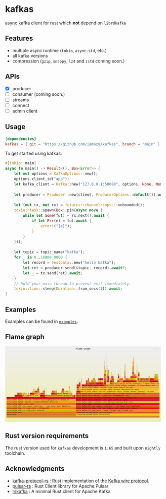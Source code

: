 # kafkas

async kafka client for rust which **not** depend on `librdkafka`

## Features

- multiple async runtime (`tokio`, `async-std`, etc.)
- all kafka versions
- compression (`gzip`, `snappy`, `lz4` and `zstd` coming soon.)

## APIs

- [x] producer
- [ ] consumer (coming soon.)
- [ ] streams
- [ ] connect
- [ ] admin client

## Usage

```toml
[dependencies]
kafkas = { git = "https://github.com/iamazy/kafkas", branch = "main" }
```

To get started using kafkas:

```rust
#[tokio::main]
async fn main() -> Result<(), Box<Error>> {
    let mut options = KafkaOptions::new();
    options.client_id("app");
    let kafka_client = Kafka::new("127.0.0.1:50088", options, None, None, TokioExecutor).await?;

    let producer = Producer::new(client, ProducerOptions::default()).await?;

    let (mut tx, mut rx) = futures::channel::mpsc::unbounded();
    tokio::task::spawn(Box::pin(async move {
        while let Some(fut) = rx.next().await {
            if let Err(e) = fut.await {
                error!("{e}");
            }
        }
    }));

    let topic = topic_name("kafka");
    for _ in 0..10000_0000 {
        let record = TestData::new("hello kafka");
        let ret = producer.send(&topic, record).await?;
        let _ = tx.send(ret).await;
    }
    // hold your main thread to prevent exit immediately.
    tokio::time::sleep(Duration::from_secs(1)).await;
}
```

## Examples

Examples can be found in [`examples`](https://github.com/iamazy/kafkas/blob/main/examples).

## Flame graph

<img style="width:800px" src="./benchmark/flamegraph.svg"  alt="flamegraph"/>

## Rust version requirements

The rust version used for `kafkas` development is `1.65` and built upon `nightly` toolchain.

## Acknowledgments

- [kafka-protocol-rs](https://github.com/tychedelia/kafka-protocol-rs) : Rust implementation of the [Kafka wire protocol](https://kafka.apache.org/protocol.html).
- [pulsar-rs](https://github.com/streamnative/pulsar-rs) : Rust Client library for Apache Pulsar
- [rskafka](https://github.com/influxdata/rskafka) : A minimal Rust client for Apache Kafka
